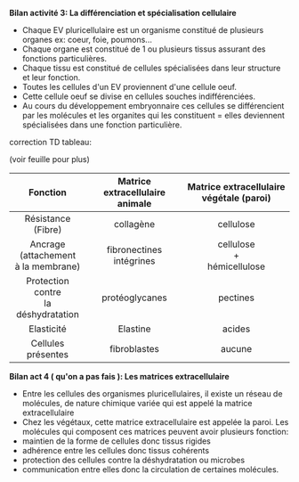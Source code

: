 **Bilan activité 3: La différenciation et spécialisation cellulaire**

- Chaque EV pluricellulaire est un organisme constitué de plusieurs organes ex: coeur, foie, poumons...
- Chaque organe est constitué de 1 ou plusieurs tissus assurant des fonctions particulières.
- Chaque tissu est constitué de cellules spécialisées dans leur structure et leur fonction.
- Toutes les cellules d'un EV proviennent d'une cellule oeuf.
- Cette cellule oeuf se divise en cellules souches indifférenciées.
- Au cours du développement embryonnaire ces cellules se différencient par les molécules et les organites qui les constituent = elles deviennent spécialisées dans une fonction particulière.

correction TD tableau:

(voir feuille pour plus)

|                  Fonction                  | Matrice extracellulaire animale | Matrice extracellulaire végétale (paroi) |
| :----------------------------------------: | :-----------------------------: | :--------------------------------------: |
|           Résistance<br>(Fibre)            |            collagène            |                cellulose                 |
| Ancrage<br>(attachement <br>à la membrane) |   fibronectines<br>intégrines   |     cellulose<br>+<br>hémicellulose      |
|   Protection contre<br>la déshydratation   |         protéoglycanes          |                 pectines                 |
|                 Elasticité                 |            Elastine             |                  acides                  |
|             Cellules présentes             |          fibroblastes           |                  aucune                  |

**Bilan act 4 ( qu'on a pas fais ): Les matrices extracellulaire**
- Entre les cellules des organismes pluricellulaires, il existe un réseau de molécules, de nature chimique variée qui est appelé la matrice extracellulaire
- Chez les végétaux, cette matrice extracellulaire est appelée la paroi.
Les molécules qui composent ces matrices peuvent avoir plusieurs fonction:
- maintien de la forme de cellules donc tissus rigides
- adhérence entre les cellules donc tissus cohérents
- protection des cellules contre la déshydratation ou microbes
- communication entre elles donc la circulation de certaines molécules.
